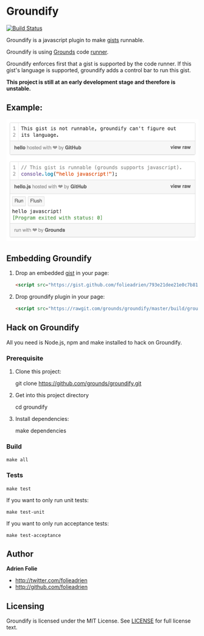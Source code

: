 # Groundify
[![Build Status](https://travis-ci.org/grounds/groundify.svg)](https://travis-ci.org/grounds/groundify)

Groundify is a javascript plugin to make [gists](https://gist.github.com/)
runnable.

Groundify is using [Grounds](http://beta.42grounds.io) code
[runner](https://github.com/grounds/grounds-exec).

Groundify enforces first that a gist is supported by the code runner.
If this gist's language is supported, groundify adds a control bar to run
this gist.

**This project is still at an early development stage and therefore is unstable.**

## Example:

![Groundify](/images/example.png)

## Embedding Groundify

1. Drop an embedded [gist](https://gist.github.com/) in your page:
    ```html
    <script src="https://gist.github.com/folieadrien/793e21dee21e0c7b81a8.js"></script>
    ```

2. Drop groundify plugin in your page:
    ```html
    <script src="https://rawgit.com/grounds/groundify/master/build/groundify.min.js"></script>
    ```

## Hack on Groundify

All you need is Node.js, npm and make installed to hack on Groundify.

### Prerequisite

1. Clone this project:

    git clone https://github.com/grounds/groundify.git

2. Get into this project directory

    cd groundify

3. Install dependencies:

    make dependencies

### Build

    make all

### Tests

    make test

If you want to only run unit tests:

    make test-unit

If you want to only run acceptance tests:

    make test-acceptance

## Author

**Adrien Folie**

* http://twitter.com/folieadrien
* http://github.com/folieadrien

## Licensing

Groundify is licensed under the MIT License. See [LICENSE](LICENSE) for full
license text.
